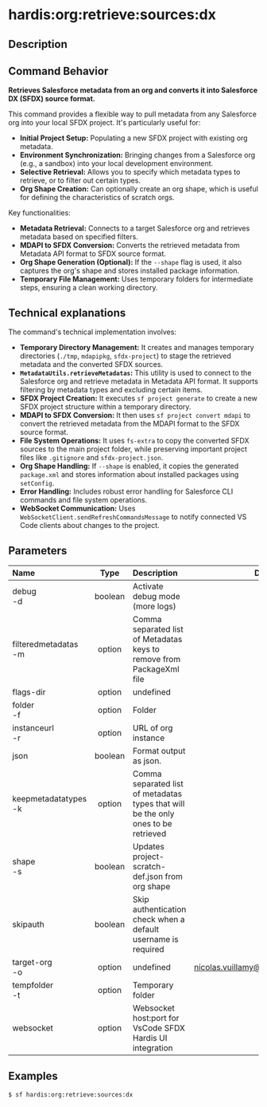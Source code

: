 <!-- This file has been generated with command 'sf hardis:doc:plugin:generate'. Please do not update it manually or it may be overwritten -->
# hardis:org:retrieve:sources:dx

## Description


## Command Behavior

**Retrieves Salesforce metadata from an org and converts it into Salesforce DX (SFDX) source format.**

This command provides a flexible way to pull metadata from any Salesforce org into your local SFDX project. It's particularly useful for:

- **Initial Project Setup:** Populating a new SFDX project with existing org metadata.
- **Environment Synchronization:** Bringing changes from a Salesforce org (e.g., a sandbox) into your local development environment.
- **Selective Retrieval:** Allows you to specify which metadata types to retrieve, or to filter out certain types.
- **Org Shape Creation:** Can optionally create an org shape, which is useful for defining the characteristics of scratch orgs.

Key functionalities:

- **Metadata Retrieval:** Connects to a target Salesforce org and retrieves metadata based on specified filters.
- **MDAPI to SFDX Conversion:** Converts the retrieved metadata from Metadata API format to SFDX source format.
- **Org Shape Generation (Optional):** If the `--shape` flag is used, it also captures the org's shape and stores installed package information.
- **Temporary File Management:** Uses temporary folders for intermediate steps, ensuring a clean working directory.

## Technical explanations

The command's technical implementation involves:

- **Temporary Directory Management:** It creates and manages temporary directories (`./tmp`, `mdapipkg`, `sfdx-project`) to stage the retrieved metadata and the converted SFDX sources.
- **`MetadataUtils.retrieveMetadatas`:** This utility is used to connect to the Salesforce org and retrieve metadata in Metadata API format. It supports filtering by metadata types and excluding certain items.
- **SFDX Project Creation:** It executes `sf project generate` to create a new SFDX project structure within a temporary directory.
- **MDAPI to SFDX Conversion:** It then uses `sf project convert mdapi` to convert the retrieved metadata from the MDAPI format to the SFDX source format.
- **File System Operations:** It uses `fs-extra` to copy the converted SFDX sources to the main project folder, while preserving important project files like `.gitignore` and `sfdx-project.json`.
- **Org Shape Handling:** If `--shape` is enabled, it copies the generated `package.xml` and stores information about installed packages using `setConfig`.
- **Error Handling:** Includes robust error handling for Salesforce CLI commands and file system operations.
- **WebSocket Communication:** Uses `WebSocketClient.sendRefreshCommandsMessage` to notify connected VS Code clients about changes to the project.


## Parameters

|Name|Type|Description|Default|Required|Options|
|:---|:--:|:----------|:-----:|:------:|:-----:|
|debug<br/>-d|boolean|Activate debug mode (more logs)||||
|filteredmetadatas<br/>-m|option|Comma separated list of Metadatas keys to remove from PackageXml file||||
|flags-dir|option|undefined||||
|folder<br/>-f|option|Folder|.|||
|instanceurl<br/>-r|option|URL of org instance||||
|json|boolean|Format output as json.||||
|keepmetadatatypes<br/>-k|option|Comma separated list of metadatas types that will be the only ones to be retrieved||||
|shape<br/>-s|boolean|Updates project-scratch-def.json from org shape||||
|skipauth|boolean|Skip authentication check when a default username is required||||
|target-org<br/>-o|option|undefined|nicolas.vuillamy@cloudity.com.playnico|||
|tempfolder<br/>-t|option|Temporary folder|./tmp|||
|websocket|option|Websocket host:port for VsCode SFDX Hardis UI integration||||

## Examples

```shell
$ sf hardis:org:retrieve:sources:dx
```


